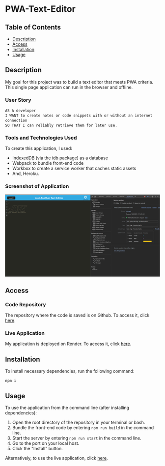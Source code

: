 # PWA-Text-Editor

## Table of Contents

* [Description](#description)
* [Access](#access)
* [Installation](#installation)
* [Usage](#usage)

## Description

My goal for this project was to build a text editor that meets PWA criteria. This single page application can run in the browser and offline.

### User Story

```
AS A developer
I WANT to create notes or code snippets with or without an internet connection
SO THAT I can reliably retrieve them for later use.
```

### Tools and Technologies Used

To create this application, I used:
- IndexedDB (via the idb package) as a database
- Webpack to bundle front-end code
- Workbox to create a service worker that caches static assets
- And, Heroku.

### Screenshot of Application

![Screenshot of application](./assets/screenshot-of-application.png)

## Access

### Code Repository

The repository where the code is saved is on Github. To access it, click [here](https://github.com/uraniumrainbow/pwa-text-editor).

### Live Application

My application is deployed on Render. To access it, click [here](https://jate-max.onrender.com/).

## Installation

To install necessary dependencies, run the following command:

```
npm i
```

## Usage

To use the application from the command line (after installing dependencies):
1. Open the root directory of the repository in your terminal or bash.
2. Bundle the front-end code by entering ```npm run build``` in the command line.
3. Start the server by entering ```npm run start``` in the command line.
4. Go to the port on your local host.
5. Click the "Install" button.

Alternatively, to use the live application, click [here](https://jate-max.onrender.com/).
